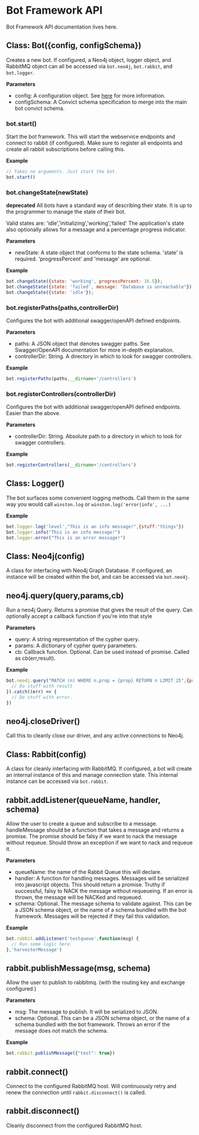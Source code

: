 # Bot Framework API

Bot Framework API documentation lives here.

## Class: Bot({config, configSchema})

Creates a new bot.
If configured, a Neo4j object, logger object, and RabbitMQ object can all be accessed via
`bot.neo4j`, `bot.rabbit`, and `bot.logger`.

**Parameters**
* config: A configuration object. See [here](./README.md#configuration) for more information.
* configSchema: A Convict schema specification to merge into the main bot convict schema.

### bot.start()
Start the bot framework. This will start the webservice endpoints and connect to rabbit (if configured).
Make sure to register all endpoints and create all rabbit subscriptions before calling this.

**Example**
```javascript
// Takes no arguments. Just start the bot.
bot.start()
```

### bot.changeState(newState)
**deprecated**
All bots have a standard way of describing their state. It is up to the programmer to manage the state of their bot.

Valid states are: 'idle','initializing','working','failed' The application's state also optionally allows for a message and a percentage progress indicator.

**Parameters**
* newState: A state object that conforms to the state schema. 'state' is required. 'progressPercent' and 'message' are optional.

**Example**
```javascript
bot.changeState({state: 'working', progressPercent: 16.5});
bot.changeState({state: 'failed', message: "Database is unreachable"});
bot.changeState({state: 'idle'});
```

### bot.registerPaths(paths,controllerDir)

Configures the bot with additional swagger/openAPI defined endpoints.

**Parameters**
* paths: A JSON object that denotes swagger paths. See Swagger/OpenAPI documentation for more in-depth explanation.
* controllerDir: String. A directory in which to look for swagger controllers.

**Example**
```javascript
bot.registerPaths(paths,__dirname+'/controllers')
```

### bot.registerControllers(controllerDir)

Configures the bot with additional swagger/openAPI defined endpoints. Easier than the above.

**Parameters**
* controllerDir: String. Absolute path to a directory in which to look for swagger controllers.

**Example**
```javascript
bot.registerControllers(__dirname+'/controllers')
```

## Class: Logger()

The bot surfaces some convenient logging methods. Call them in the same way you would call `winston.log` or `winston.log('error|info', ...)`

**Example**
```javascript
bot.logger.log('level',"This is an info message!",{stuff:"things"})
bot.logger.info("This is an info message!")
bot.logger.error("This is an error message!")
```

## Class: Neo4j(config)

A class for interfacing with Neo4j Graph Database. If configured, an instance will be created within the bot, and can be accessed via `bot.neo4j`.

## neo4j.query(query,params,cb)

Run a neo4j Query. Returns a promise that gives the result of the query. Can optionally accept a callback function if you're into that style

**Parameters**
* query: A string representation of the cypher query.
* params: A dictionary of cypher query parameters.
* cb: Callback function. Optional. Can be used instead of promise. Called as cb(err,result). 

**Example**
```javascript
bot.neo4j.query("MATCH (n) WHERE n.prop = {prop} RETURN n LIMIT 25",{prop: "value"}).then((result) => {
  // Do stuff with result
}).catch((err) => {
  // Do stuff with error.
})
```

## neo4j.closeDriver()

Call this to cleanly close our driver, and any active connections to Neo4j.

## Class: Rabbit(config)

A class for cleanly interfacing with RabbitMQ. If configured, a bot will create an internal instance of this and manage connection state. This internal instance can be accessed via `bot.rabbit`.

## rabbit.addListener(queueName, handler, schema)
Allow the user to create a queue and subscribe to a message. handleMessage should be a function that takes a message and returns a promise. The promise should be falsy if we want to nack the message without requeue. Should throw an exception if we want to nack and requeue it.

**Parameters**
* queueName: the name of the Rabbit Queue this will declare.
* handler: A function for handling messages. Messages will be serialized into javascript objects. This should return a promise. Truthy if successful, falsy to NACK the message without requeueing. If an error is thrown, the message will be NACKed and requeued.
* schema: Optional. The message schema to validate against. This can be a JSON schema object, or the name of a schema bundled with the bot framework. Messages will be rejected if they fail this validation.

**Example**
```javascript
bot.rabbit.addListener('testqueue',function(msg) {
  // Run some logic here.
},'harvesterMessage')
```

## rabbit.publishMessage(msg, schema)
Allow the user to publish to rabbitmq. (with the routing key and exchange configured.)

**Parameters**
* msg: The message to publish. It will be serialized to JSON.
* schema: Optional. This can be a JSON schema object, or the name of a schema bundled with the bot framework. Throws an error if the message does not match the schema.

**Example**
```javascript
bot.rabbit.publishMessage({"test": true})
```
## rabbit.connect() 

Connect to the configured RabbitMQ host. Will continuously retry and renew the connection until `rabbit.disconnect()` is called.

## rabbit.disconnect()

Cleanly disconnect from the configured RabbitMQ host.